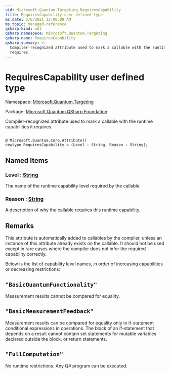 ```yaml
---
uid: Microsoft.Quantum.Targeting.RequiresCapability
title: RequiresCapability user defined type
ms.date: 5/6/2021 12:00:00 AM
ms.topic: managed-reference
qsharp.kind: udt
qsharp.namespace: Microsoft.Quantum.Targeting
qsharp.name: RequiresCapability
qsharp.summary: >-
  Compiler-recognized attribute used to mark a callable with the runtime capabilities it
  requires.
---
```


# RequiresCapability user defined type

Namespace: [Microsoft.Quantum.Targeting](xref:Microsoft.Quantum.Targeting)

Package: [Microsoft.Quantum.QSharp.Foundation](https://nuget.org/packages/Microsoft.Quantum.QSharp.Foundation)


Compiler-recognized attribute used to mark a callable with the runtime capabilities itrequires.

```qsharp

@ Microsoft.Quantum.Core.Attribute()
newtype RequiresCapability = (Level : String, Reason : String);
```



## Named Items

### Level : [String](xref:microsoft.quantum.qsharp.valueliterals#string-literals)

The name of the runtime capability level required by the callable.
### Reason : [String](xref:microsoft.quantum.qsharp.valueliterals#string-literals)

A description of why the callable requires this runtime capability.

## Remarks

This attribute is automatically added to callables by the compiler, unless an instance ofthis attribute already exists on the callable. It should not be used except in rare caseswhere the compiler does not infer the required capability correctly.Below is the list of capability level names, in order of increasing capabilities ordecreasing restrictions:## `"BasicQuantumFunctionality"`Measurement results cannot be compared for equality.## `"BasicMeasurementFeedback"`Measurement results can be compared for equality only in if-statement conditionalexpressions in operations. The block of an if-statement that depends on a result cannotcontain set statements for mutable variables declared outside the block, or returnstatements.## `"FullComputation"`No runtime restrictions. Any Q# program can be executed.
